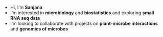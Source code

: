 - Hi, I’m **Sanjana**
- I’m interested in **microbiology** and **biostatistics** and exploring **small RNA seq data**
- I’m looking to collaborate with projects on **plant-microbe interactions** and **genomics of microbes**

<!---
sanjana4373/sanjana4373 is a ✨ special ✨ repository because its `README.md` (this file) appears on your GitHub profile.
You can click the Preview link to take a look at your changes.
--->
